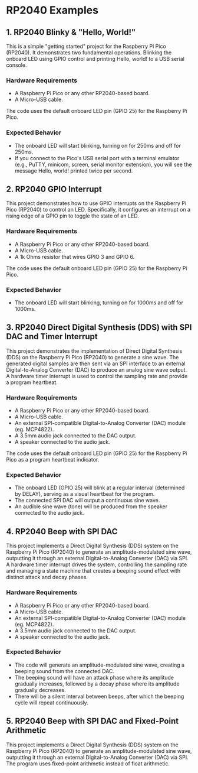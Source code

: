 # RP2040 Examples

## 1. RP2040 Blinky & "Hello, World!"

This is a simple "getting started" project for the Raspberry Pi Pico (RP2040). It demonstrates two fundamental operations. Blinking the onboard LED using GPIO control and printing Hello, world! to a USB serial console.

### Hardware Requirements

* A Raspberry Pi Pico or any other RP2040-based board.
* A Micro-USB cable.

The code uses the default onboard LED pin (GPIO 25) for the Raspberry Pi Pico.

### Expected Behavior

* The onboard LED will start blinking, turning on for 250ms and off for 250ms.
* If you connect to the Pico's USB serial port with a terminal emulator (e.g., PuTTY, minicom, screen, serial monitor extension), you will see the message Hello, world! printed twice per second.

## 2. RP2040 GPIO Interrupt

This project demonstrates how to use GPIO interrupts on the Raspberry Pi Pico (RP2040) to control an LED. Specifically, it configures an interrupt on a rising edge of a GPIO pin to toggle the state of an LED.

### Hardware Requirements

* A Raspberry Pi Pico or any other RP2040-based board.
* A Micro-USB cable.
* A 1k Ohms resistor that wires GPIO 3 and GPIO 6.

The code uses the default onboard LED pin (GPIO 25) for the Raspberry Pi Pico.

### Expected Behavior

* The onboard LED will start blinking, turning on for 1000ms and off for 1000ms.

## 3. RP2040 Direct Digital Synthesis (DDS) with SPI DAC and Timer Interrupt

This project demonstrates the implementation of Direct Digital Synthesis (DDS) on the Raspberry Pi Pico (RP2040) to generate a sine wave. The generated digital samples are then sent via an SPI interface to an external Digital-to-Analog Converter (DAC) to produce an analog sine wave output. A hardware timer interrupt is used to control the sampling rate and provide a program heartbeat.

### Hardware Requirements

* A Raspberry Pi Pico or any other RP2040-based board.
* A Micro-USB cable.
* An external SPI-compatible Digital-to-Analog Converter (DAC) module (eg. MCP4822).
* A 3.5mm audio jack connected to the DAC output.
* A speaker connected to the audio jack.

The code uses the default onboard LED pin (GPIO 25) for the Raspberry Pi Pico as a program heartbeat indicator.

### Expected Behavior

* The onboard LED (GPIO 25) will blink at a regular interval (determined by DELAY), serving as a visual heartbeat for the program.
* The connected SPI DAC will output a continuous sine wave.
* An audible sine wave (tone) will be produced from the speaker connected to the audio jack.

## 4. RP2040 Beep with SPI DAC

This project implements a Direct Digital Synthesis (DDS) system on the Raspberry Pi Pico (RP2040) to generate an amplitude-modulated sine wave, outputting it through an external Digital-to-Analog Converter (DAC) via SPI. A hardware timer interrupt drives the system, controlling the sampling rate and managing a state machine that creates a beeping sound effect with distinct attack and decay phases.

### Hardware Requirements

* A Raspberry Pi Pico or any other RP2040-based board.
* A Micro-USB cable.
* An external SPI-compatible Digital-to-Analog Converter (DAC) module (eg. MCP4822).
* A 3.5mm audio jack connected to the DAC output.
* A speaker connected to the audio jack.

### Expected Behavior

* The code will generate an amplitude-modulated sine wave, creating a beeping sound from the connected DAC.
* The beeping sound will have an attack phase where its amplitude gradually increases, followed by a decay phase where its amplitude gradually decreases.
* There will be a silent interval between beeps, after which the beeping cycle will repeat continuously.

## 5. RP2040 Beep with SPI DAC and Fixed-Point Arithmetic

This project implements a Direct Digital Synthesis (DDS) system on the Raspberry Pi Pico (RP2040) to generate an amplitude-modulated sine wave, outputting it through an external Digital-to-Analog Converter (DAC) via SPI. The program uses fixed-point arithmetic instead of float arithmetic.
